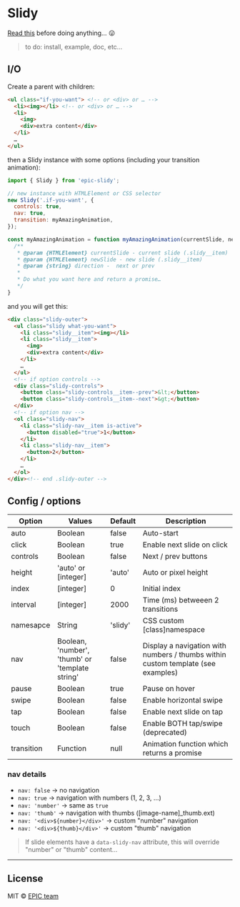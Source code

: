 # Slidy

[Read this](http://shouldiuseacarousel.com/) before doing anything… 😛

> to do: install, example, doc, etc…

## I/O

Create a parent with children:

```html
<ul class="if-you-want"> <!-- or <div> or … -->
  <li><img></li> <!-- or <div> or … -->
  <li>
    <img>
    <div>extra content</div>
  </li>
  …
</ul>
```

then a Slidy instance with some options (including your transition animation):

```js
import { Slidy } from 'epic-slidy';

// new instance with HTMLElement or CSS selector
new Slidy('.if-you-want', {
  controls: true,
  nav: true,
  transition: myAmazingAnimation,
});

const myAmazingAnimation = function myAmazingAnimation(currentSlide, newSlide, direction) {
  /**
   * @param {HTMLElement} currentSlide - current slide (.slidy__item)
   * @param {HTMLElement} newSlide - new slide (.slidy__item)
   * @param {string} direction -  next or prev
   *
   * Do what you want here and return a promise…
   */
}

```

and you will get this:

```html
<div class="slidy-outer">
  <ul class="slidy what-you-want">
    <li class="slidy__item"><img></li>
    <li class="slidy__item">
      <img>
      <div>extra content</div>
    </li>
    …
  </ul>
  <!-- if option controls -->
  <div class="slidy-controls">
    <button class="slidy-controls__item--prev">&lt;</button>
    <button class="slidy-controls__item--next">&gt;</button>
  </div>
  <!-- if option nav -->
  <ol class="slidy-nav">
    <li class="slidy-nav__item is-active">
      <button disabled="true">1</button>
    </li>
    <li class="slidy-nav__item">
      <button>2</button>
    </li>
    …
  </ol>
</div><!-- end .slidy-outer -->
```

## Config / options

| Option | Values | Default | Description |
| --- | --- | --- | --- |
| auto | Boolean | false | Auto-start |
| click | Boolean | true | Enable next slide on click |
| controls | Boolean | false | Next / prev buttons |
| height | 'auto' or [integer] | 'auto' | Auto or pixel height |
| index | [integer] | 0 | Initial index |
| interval | [integer] | 2000 | Time (ms) betweeen 2 transitions |
| namesapce | String | 'slidy' | CSS custom [class]namespace |
| nav | Boolean, 'number', 'thumb' or 'template string' | false | Display a navigation with numbers / thumbs within custom template (see examples) |
| pause | Boolean | true | Pause on hover |
| swipe | Boolean | false | Enable horizontal swipe |
| tap | Boolean | false | Enable next slide on tap |
| touch | Boolean | false | Enable BOTH tap/swipe (deprecated) |
| transition | Function | null | Animation function which returns a promise |

### nav details

* `nav: false` -> no navigation
* `nav: true` -> navigation with numbers (1, 2, 3, …)
* `nav: 'number'` -> same as `true`
* `nav: 'thumb'` -> navigation with thumbs ([image-name]_thumb.ext)
* `nav: '<div>${number}</div>'` -> custom "number" navigation
* `nav: '<div>${thumb}</div>'` -> custom "thumb" navigation

> If slide elements have a `data-slidy-nav` attribute, this will override "number" or "thumb" content…

-----

## License

MIT © [EPIC team](http://epic.net)
